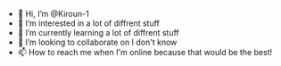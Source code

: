- 👋 Hi, I’m @Kiroun-1
- 👀 I’m interested in a lot of diffrent stuff
- 🌱 I’m currently learning a lot of diffrent stuff
- 💞️ I’m looking to collaborate on I don't know
- 📫 How to reach me when I'm online because that would be the best!

<!---
Kiroun-1/Kiroun-1 is a ✨ special ✨ repository because its `README.md` (this file) appears on your GitHub profile.
You can click the Preview link to take a look at your changes.
--->



